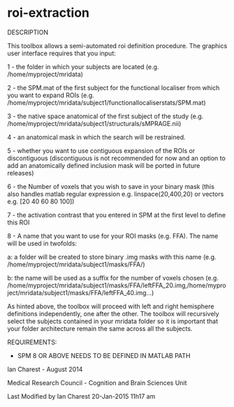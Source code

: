 # roi-extraction
DESCRIPTION

This toolbox allows a semi-automated roi definition procedure.
The graphics user interface requires that you input:

1 - the folder in which your subjects are located (e.g. /home/myproject/mridata)

2 - the SPM.mat of the first subject for the functional localiser from which you want to expand ROIs (e.g. /home/myproject/mridata/subject1/functionallocaliserstats/SPM.mat)

3 - the native space anatomical of the first subject of the study (e.g. /home/myproject/mridata/subject1/structurals/sMPRAGE.nii)

4 - an anatomical mask in which the search will be restrained.

5 - whether you want to use contiguous expansion of the ROIs or discontiguous 
(discontiguous is not recommended for now and an option to add an anatomically defined inclusion mask will be ported in future releases)

6 - the Number of voxels that you wish to save in your binary mask (this also handles matlab regular expression e.g. 
linspace(20,400,20) or vectors e.g. [20 40 60 80 100])

7 - the activation contrast that you entered in SPM at the first level to define this ROI

8 - A name that you want to use for your ROI masks (e.g. FFA). The name will be used in twofolds:

a: a folder will be created to store binary .img masks with this name (e.g. /home/myproject/mridata/subject1/masks/FFA/)

b: the name will be used as a suffix for the number of voxels chosen (e.g. /home/myproject/mridata/subject1/masks/FFA/leftFFA_20.img,/home/myproject/mridata/subject1/masks/FFA/leftFFA_40.img...)
   
As hinted above, the toolbox will proceed with left and right hemisphere definitions independently, one after the other. The toolbox will recursively select the subjects contained in your mridata folder so it is important that your folder architecture remain the same across all the subjects.
    
REQUIREMENTS:

   - SPM 8 OR ABOVE NEEDS TO BE DEFINED IN MATLAB PATH

Ian Charest - August 2014

Medical Research Council - Cognition and Brain Sciences Unit

 
Last Modified by Ian Charest 20-Jan-2015 11h17 am
